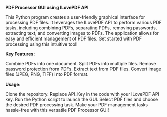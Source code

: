 **PDF Processor GUI using ILovePDF API**

This Python program creates a user-friendly graphical interface for processing PDF files. It leverages the ILovePDF API to perform various PDF tasks, including combining PDFs, separating PDFs, removing passwords, extracting text, and converting images to PDFs. The application allows for easy and efficient management of PDF files. Get started with PDF processing using this intuitive tool!

**Key Features:**

Combine PDFs into one document.
Split PDFs into multiple files.
Remove password protection from PDFs.
Extract text from PDF files.
Convert image files (JPEG, PNG, TIFF) into PDF format.

**Usage:**

Clone the repository.
Replace API_Key in the code with your ILovePDF API key.
Run the Python script to launch the GUI.
Select PDF files and choose the desired PDF processing task.
Make your PDF management tasks hassle-free with this versatile PDF Processor GUI!

